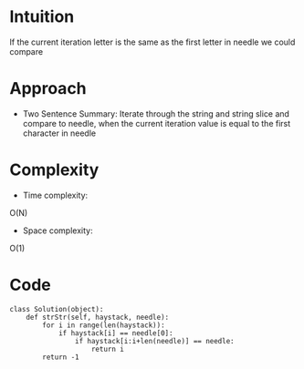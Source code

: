 # Intuition
<!-- Describe your first thoughts on how to solve this problem. -->
If the current iteration letter is the same as the first letter in needle we could compare

# Approach
<!-- Describe your approach to solving the problem. -->
* Two Sentence Summary: Iterate through the string and string slice and compare to needle, when the current iteration value is equal to the first character in needle 


# Complexity
- Time complexity:
<!-- Add your time complexity here, e.g. $$O(n)$$ -->
O(N)

- Space complexity:
<!-- Add your space complexity here, e.g. $$O(n)$$ -->
O(1)

# Code
```
class Solution(object):
    def strStr(self, haystack, needle):
        for i in range(len(haystack)):
            if haystack[i] == needle[0]:
                if haystack[i:i+len(needle)] == needle:
                    return i
        return -1


        
```